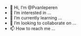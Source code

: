 - 👋 Hi, I’m @PvanIeperen
- 👀 I’m interested in ...
- 🌱 I’m currently learning ...
- 💞️ I’m looking to collaborate on ...
- 📫 How to reach me ...

<!---
PvanIeperen/PvanIeperen is a ✨ special ✨ repository because its `README.md` (this file) appears on your GitHub profile.
You can click the Preview link to take a look at your changes.
--->

